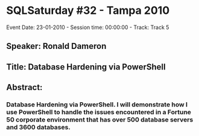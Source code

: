 # SQLSaturday #32 - Tampa 2010
Event Date: 23-01-2010 - Session time: 00:00:00 - Track: Track 5
## Speaker: Ronald Dameron
## Title: Database Hardening via PowerShell
## Abstract:
### Database Hardening via PowerShell.  I will demonstrate how I use PowerShell to handle the issues encountered in a Fortune 50 corporate environment that has over 500 database servers and 3600 databases.

